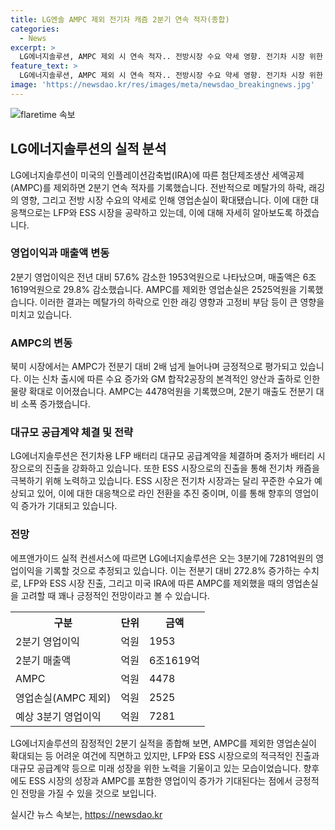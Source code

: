 ```yaml
---
title: LG엔솔 AMPC 제외 전기차 캐즘 2분기 연속 적자(종합)
categories:
  - News
excerpt: >
  LG에너지솔루션, AMPC 제외 시 연속 적자.. 전방시장 수요 약세 영향. 전기차 시장 위한 LFP·ESS 시장 공략 강화. 2분기 영업이익 1953억원으로 전년 동기 대비 57.6% 감소. 북미 시장 외 수요 둔화와 메탈가 하락으로 2525억원 영업손실. 전방시장 수요 약세와 메탈가 하락으로 실적 악화. 르노와의 대규모 LFP 배터리 공급계약 등으로 경쟁력 확보 및 ESS 시장 공략. 에프앤가이드 실적 컨센서스에 따르면, 올해 3분기에는 7281억원의 영업이익을 기록할 것으로 전망.
feature_text: >
  LG에너지솔루션, AMPC 제외 시 연속 적자.. 전방시장 수요 약세 영향. 전기차 시장 위한 LFP·ESS 시장 공략 강화. 2분기 영업이익 1953억원으로 전년 동기 대비 57.6% 감소. 북미 시장 외 수요 둔화와 메탈가 하락으로 2525억원 영업손실. 전방시장 수요 약세와 메탈가 하락으로 실적 악화. 르노와의 대규모 LFP 배터리 공급계약 등으로 경쟁력 확보 및 ESS 시장 공략. 에프앤가이드 실적 컨센서스에 따르면, 올해 3분기에는 7281억원의 영업이익을 기록할 것으로 전망.
image: 'https://newsdao.kr/res/images/meta/newsdao_breakingnews.jpg'
---
```


<p><img src="https://newsdao.kr/res/images/meta/newsdao_breakingnews.jpg" alt="flaretime 속보" /></p>

<h2 data-ke-size="size26">LG에너지솔루션의 실적 분석</h2>

<p data-ke-size="size16">LG에너지솔루션이 미국의 인플레이션감축법(IRA)에 따른 첨단제조생산 세액공제(AMPC)를 제외하면 2분기 연속 적자를 기록했습니다. 전반적으로 메탈가의 하락, 래깅의 영향, 그리고 전방 시장 수요의 약세로 인해 영업손실이 확대됐습니다. 이에 대한 대응책으로는 LFP와 ESS 시장을 공략하고 있는데, 이에 대해 자세히 알아보도록 하겠습니다.</p>

<h3>영업이익과 매출액 변동</h3>

<p data-ke-size="size16">2분기 영업이익은 전년 대비 57.6% 감소한 1953억원으로 나타났으며, 매출액은 6조1619억원으로 29.8% 감소했습니다. AMPC를 제외한 영업손실은 2525억원을 기록했습니다. 이러한 결과는 메탈가의 하락으로 인한 래깅 영향과 고정비 부담 등이 큰 영향을 미치고 있습니다.</p>

<h3>AMPC의 변동</h3>

<p data-ke-size="size16">북미 시장에서는 AMPC가 전분기 대비 2배 넘게 늘어나며 긍정적으로 평가되고 있습니다. 이는 신차 출시에 따른 수요 증가와 GM 합작2공장의 본격적인 양산과 출하로 인한 물량 확대로 이어졌습니다. AMPC는 4478억원을 기록했으며, 2분기 매출도 전분기 대비 소폭 증가했습니다.</p>

<h3>대규모 공급계약 체결 및 전략</h3>

<p data-ke-size="size16">LG에너지솔루션은 전기차용 LFP 배터리 대규모 공급계약을 체결하며 중저가 배터리 시장으로의 진출을 강화하고 있습니다. 또한 ESS 시장으로의 진출을 통해 전기차 캐즘을 극복하기 위해 노력하고 있습니다. ESS 시장은 전기차 시장과는 달리 꾸준한 수요가 예상되고 있어, 이에 대한 대응책으로 라인 전환을 추진 중이며, 이를 통해 향후의 영업이익 증가가 기대되고 있습니다.</p>

<h3>전망</h3>

<p data-ke-size="size16">에프앤가이드 실적 컨센서스에 따르면 LG에너지솔루션은 오는 3분기에 7281억원의 영업이익을 기록할 것으로 추정되고 있습니다. 이는 전분기 대비 272.8% 증가하는 수치로, LFP와 ESS 시장 진출, 그리고 미국 IRA에 따른 AMPC를 제외했을 때의 영업손실을 고려할 때 꽤나 긍정적인 전망이라고 볼 수 있습니다.</p>

<table>
  <tr>
    <th>구분</th>
    <th>단위</th>
    <th>금액</th>
  </tr>
  <tr>
    <td>2분기 영업이익</td>
    <td>억원</td>
    <td>1953</td>
  </tr>
  <tr>
    <td>2분기 매출액</td>
    <td>억원</td>
    <td>6조1619억</td>
  </tr>
  <tr>
    <td>AMPC</td>
    <td>억원</td>
    <td>4478</td>
  </tr>
  <tr>
    <td>영업손실(AMPC 제외)</td>
    <td>억원</td>
    <td>2525</td>
  </tr>
  <tr>
    <td>예상 3분기 영업이익</td>
    <td>억원</td>
    <td>7281</td>
  </tr>
</table>

<p data-ke-size="size16">LG에너지솔루션의 잠정적인 2분기 실적을 종합해 보면, AMPC를 제외한 영업손실이 확대되는 등 어려운 여건에 직면하고 있지만, LFP와 ESS 시장으로의 적극적인 진출과 대규모 공급계약 등으로 미래 성장을 위한 노력을 기울이고 있는 모습이었습니다. 향후에도 ESS 시장의 성장과 AMPC를 포함한 영업이익 증가가 기대된다는 점에서 긍정적인 전망을 가질 수 있을 것으로 보입니다.</p>
실시간 뉴스 속보는, <a href="https://newsdao.kr" rel="dofollow">https://newsdao.kr</a>



